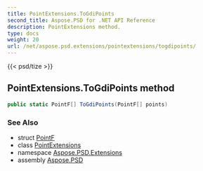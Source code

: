 ```yaml
---
title: PointExtensions.ToGdiPoints
second_title: Aspose.PSD for .NET API Reference
description: PointExtensions method. 
type: docs
weight: 20
url: /net/aspose.psd.extensions/pointextensions/togdipoints/
---
```

{{< psd/tize >}}
## PointExtensions.ToGdiPoints method

```csharp
public static PointF[] ToGdiPoints(PointF[] points)
```

### See Also

* struct [PointF](../../../aspose.psd/pointf/)
* class [PointExtensions](../)
* namespace [Aspose.PSD.Extensions](../../pointextensions/)
* assembly [Aspose.PSD](../../../)


